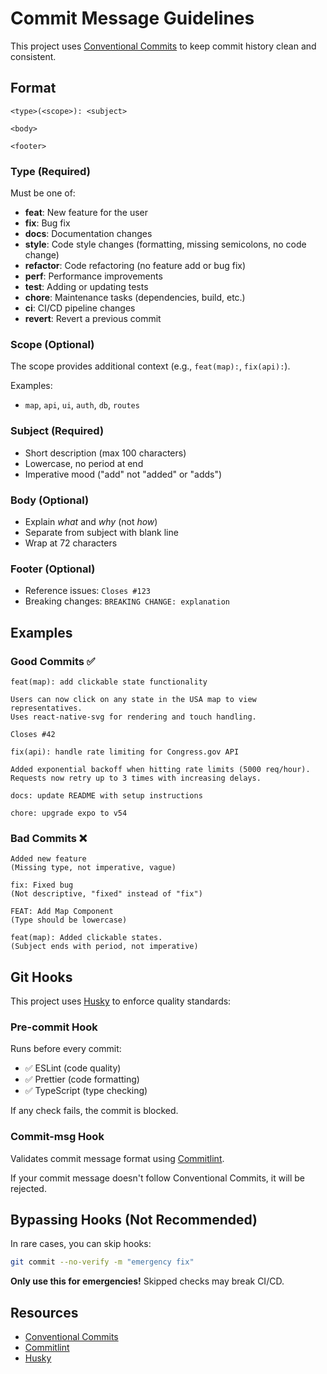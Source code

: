 # Commit Message Guidelines

This project uses [Conventional Commits](https://www.conventionalcommits.org/) to keep commit history clean and consistent.

## Format

```
<type>(<scope>): <subject>

<body>

<footer>
```

### Type (Required)

Must be one of:

- **feat**: New feature for the user
- **fix**: Bug fix
- **docs**: Documentation changes
- **style**: Code style changes (formatting, missing semicolons, no code change)
- **refactor**: Code refactoring (no feature add or bug fix)
- **perf**: Performance improvements
- **test**: Adding or updating tests
- **chore**: Maintenance tasks (dependencies, build, etc.)
- **ci**: CI/CD pipeline changes
- **revert**: Revert a previous commit

### Scope (Optional)

The scope provides additional context (e.g., `feat(map):`, `fix(api):`).

Examples:
- `map`, `api`, `ui`, `auth`, `db`, `routes`

### Subject (Required)

- Short description (max 100 characters)
- Lowercase, no period at end
- Imperative mood ("add" not "added" or "adds")

### Body (Optional)

- Explain *what* and *why* (not *how*)
- Separate from subject with blank line
- Wrap at 72 characters

### Footer (Optional)

- Reference issues: `Closes #123`
- Breaking changes: `BREAKING CHANGE: explanation`

## Examples

### Good Commits ✅

```
feat(map): add clickable state functionality

Users can now click on any state in the USA map to view representatives.
Uses react-native-svg for rendering and touch handling.

Closes #42
```

```
fix(api): handle rate limiting for Congress.gov API

Added exponential backoff when hitting rate limits (5000 req/hour).
Requests now retry up to 3 times with increasing delays.
```

```
docs: update README with setup instructions
```

```
chore: upgrade expo to v54
```

### Bad Commits ❌

```
Added new feature
(Missing type, not imperative, vague)
```

```
fix: Fixed bug
(Not descriptive, "fixed" instead of "fix")
```

```
FEAT: Add Map Component
(Type should be lowercase)
```

```
feat(map): Added clickable states.
(Subject ends with period, not imperative)
```

## Git Hooks

This project uses [Husky](https://typicode.github.io/husky/) to enforce quality standards:

### Pre-commit Hook
Runs before every commit:
- ✅ ESLint (code quality)
- ✅ Prettier (code formatting)
- ✅ TypeScript (type checking)

If any check fails, the commit is blocked.

### Commit-msg Hook
Validates commit message format using [Commitlint](https://commitlint.js.org/).

If your commit message doesn't follow Conventional Commits, it will be rejected.

## Bypassing Hooks (Not Recommended)

In rare cases, you can skip hooks:
```bash
git commit --no-verify -m "emergency fix"
```

**Only use this for emergencies!** Skipped checks may break CI/CD.

## Resources

- [Conventional Commits](https://www.conventionalcommits.org/)
- [Commitlint](https://commitlint.js.org/)
- [Husky](https://typicode.github.io/husky/)
